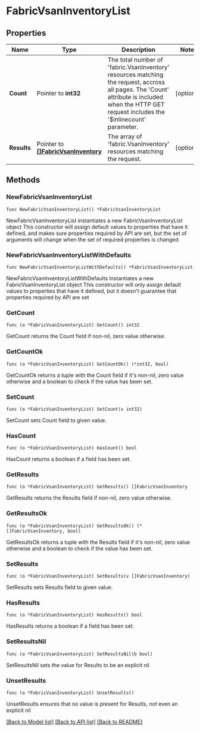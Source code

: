 # FabricVsanInventoryList

## Properties

Name | Type | Description | Notes
------------ | ------------- | ------------- | -------------
**Count** | Pointer to **int32** | The total number of &#39;fabric.VsanInventory&#39; resources matching the request, accross all pages. The &#39;Count&#39; attribute is included when the HTTP GET request includes the &#39;$inlinecount&#39; parameter. | [optional] 
**Results** | Pointer to [**[]FabricVsanInventory**](FabricVsanInventory.md) | The array of &#39;fabric.VsanInventory&#39; resources matching the request. | [optional] 

## Methods

### NewFabricVsanInventoryList

`func NewFabricVsanInventoryList() *FabricVsanInventoryList`

NewFabricVsanInventoryList instantiates a new FabricVsanInventoryList object
This constructor will assign default values to properties that have it defined,
and makes sure properties required by API are set, but the set of arguments
will change when the set of required properties is changed

### NewFabricVsanInventoryListWithDefaults

`func NewFabricVsanInventoryListWithDefaults() *FabricVsanInventoryList`

NewFabricVsanInventoryListWithDefaults instantiates a new FabricVsanInventoryList object
This constructor will only assign default values to properties that have it defined,
but it doesn't guarantee that properties required by API are set

### GetCount

`func (o *FabricVsanInventoryList) GetCount() int32`

GetCount returns the Count field if non-nil, zero value otherwise.

### GetCountOk

`func (o *FabricVsanInventoryList) GetCountOk() (*int32, bool)`

GetCountOk returns a tuple with the Count field if it's non-nil, zero value otherwise
and a boolean to check if the value has been set.

### SetCount

`func (o *FabricVsanInventoryList) SetCount(v int32)`

SetCount sets Count field to given value.

### HasCount

`func (o *FabricVsanInventoryList) HasCount() bool`

HasCount returns a boolean if a field has been set.

### GetResults

`func (o *FabricVsanInventoryList) GetResults() []FabricVsanInventory`

GetResults returns the Results field if non-nil, zero value otherwise.

### GetResultsOk

`func (o *FabricVsanInventoryList) GetResultsOk() (*[]FabricVsanInventory, bool)`

GetResultsOk returns a tuple with the Results field if it's non-nil, zero value otherwise
and a boolean to check if the value has been set.

### SetResults

`func (o *FabricVsanInventoryList) SetResults(v []FabricVsanInventory)`

SetResults sets Results field to given value.

### HasResults

`func (o *FabricVsanInventoryList) HasResults() bool`

HasResults returns a boolean if a field has been set.

### SetResultsNil

`func (o *FabricVsanInventoryList) SetResultsNil(b bool)`

 SetResultsNil sets the value for Results to be an explicit nil

### UnsetResults
`func (o *FabricVsanInventoryList) UnsetResults()`

UnsetResults ensures that no value is present for Results, not even an explicit nil

[[Back to Model list]](../README.md#documentation-for-models) [[Back to API list]](../README.md#documentation-for-api-endpoints) [[Back to README]](../README.md)


